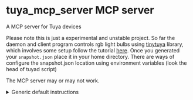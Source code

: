 # tuya_mcp_server MCP server

A MCP server for Tuya devices

Please note this is just a experimental and unstable project.
So far the daemon and client program controls rgb light bulbs using [tinytuya](https://github.com/jasonacox/tinytuya) library,
which involves some setup follow the tutorial [here](https://github.com/jasonacox/tinytuya#setup-wizard---getting-local-keys).
Once you generated your `snapshot.json` place it in your home directory.
There are ways of configure the snapshot.json location using environment variables (look the head of tuyad script)

The MCP server may or may not work.

<details>
<summary>Generic default instructions</summary>
## Components

### Resources

The server implements a simple note storage system with:
- Custom note:// URI scheme for accessing individual notes
- Each note resource has a name, description and text/plain mimetype

### Prompts

The server provides a single prompt:
- summarize-notes: Creates summaries of all stored notes
  - Optional "style" argument to control detail level (brief/detailed)
  - Generates prompt combining all current notes with style preference

### Tools

The server implements one tool:
- add-note: Adds a new note to the server
  - Takes "name" and "content" as required string arguments
  - Updates server state and notifies clients of resource changes

## Configuration

[TODO: Add configuration details specific to your implementation]

## Quickstart

### Install

#### Claude Desktop

On MacOS: `~/Library/Application\ Support/Claude/claude_desktop_config.json`
On Windows: `%APPDATA%/Claude/claude_desktop_config.json`

<details>
  <summary>Development/Unpublished Servers Configuration</summary>
  ```
  "mcpServers": {
    "tuya_mcp_server": {
      "command": "uv",
      "args": [
        "--directory",
        "<path-to-your-development-files>/tuya_mcp_server",
        "run",
        "tuya_mcp_server"
      ]
    }
  }
  ```
</details>

<details>
  <summary>Published Servers Configuration</summary>
  ```
  "mcpServers": {
    "tuya_mcp_server": {
      "command": "uvx",
      "args": [
        "tuya_mcp_server"
      ]
    }
  }
  ```
</details>

## Development

### Building and Publishing

To prepare the package for distribution:

1. Sync dependencies and update lockfile:
```bash
uv sync
```

2. Build package distributions:
```bash
uv build
```

This will create source and wheel distributions in the `dist/` directory.

3. Publish to PyPI:
```bash
uv publish
```

Note: You'll need to set PyPI credentials via environment variables or command flags:
- Token: `--token` or `UV_PUBLISH_TOKEN`
- Or username/password: `--username`/`UV_PUBLISH_USERNAME` and `--password`/`UV_PUBLISH_PASSWORD`

### Debugging

Since MCP servers run over stdio, debugging can be challenging. For the best debugging
experience, we strongly recommend using the [MCP Inspector](https://github.com/modelcontextprotocol/inspector).


You can launch the MCP Inspector via [`npm`](https://docs.npmjs.com/downloading-and-installing-node-js-and-npm) with this command:

```bash
npx @modelcontextprotocol/inspector uv --directory <path-to-your-development-files>/tuya_mcp_server run tuya-mcp-server
```


Upon launching, the Inspector will display a URL that you can access in your browser to begin debugging.

</details>
